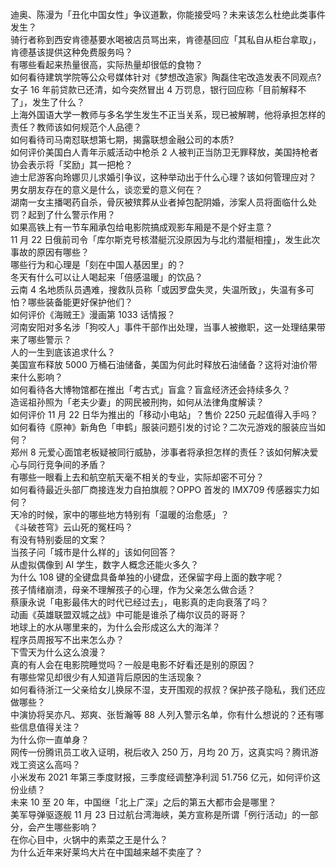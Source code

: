 迪奥、陈漫为「丑化中国女性」争议道歉，你能接受吗？未来该怎么杜绝此类事件发生？  
骑行者称到西安肯德基要水喝被店员骂出来，肯德基回应「其私自从柜台拿取」，肯德基该提供这种免费服务吗？  
有哪些看起来热量很高，实际热量却很低的食物？  
如何看待建筑学院等公众号媒体针对《梦想改造家》陶磊住宅改造发表不同观点?  
女子 16 年前贷款已还清，如今突然冒出 4 万罚息，银行回应称「目前解释不了」，发生了什么？  
上海外国语大学一教师与多名学生发生不正当关系，现已被解聘，他将承担怎样的责任？教师该如何规范个人品德？  
如何看待司马南怼联想第七期，揭露联想金融公司的本质?  
如何评价美国白人青年示威活动中枪杀 2 人被判正当防卫无罪释放，美国持枪者协会表示将「奖励」其一把枪？  
迪士尼游客向玲娜贝儿求婚引争议，这种举动出于什么心理？该如何管理应对？  
男女朋友存在的意义是什么，谈恋爱的意义何在？  
湖南一女主播喝药自杀，骨灰被殡葬从业者掉包配阴婚，涉案人员将面临什么处罚？起到了什么警示作用？  
如果高铁上有一节车厢承包给电影院搞成观影车厢是不是个好主意？  
11 月 22 日俄前司令「库尔斯克号核潜艇沉没原因为与北约潜艇相撞」，发生此次事故的原因有哪些？  
哪些行为和心理是「刻在中国人基因里」的？  
冬天有什么可以让人喝起来「倍感温暖」的饮品？  
云南 4 名地质队员遇难，搜救队员称「或因罗盘失灵，失温所致」，失温有多可怕？哪些装备能更好保护他们？  
如何评价《海贼王》漫画第 1033 话情报？  
河南安阳对多名涉「狗咬人」事件干部作出处理，当事人被撤职，这一处理结果带来了哪些警示？  
人的一生到底该追求什么？  
美国宣布释放 5000 万桶石油储备，美国为何此时释放石油储备？这将对油价带来什么影响？  
如何看待各大博物馆都在推出「考古式」盲盒？盲盒经济还会持续多久？  
造谣祖孙照为「老夫少妻」的网民被刑拘，如何从法律角度解读？  
如何评价 11 月 22 日华为推出的「移动小电站」？售价 2250 元起值得入手吗？  
如何看待《原神》新角色「申鹤」服装问题引发的讨论？二次元游戏的服装应当如何？  
郑州 8 元爱心面馆老板疑被同行威胁，涉事者将承担怎样的责任？该如何解决爱心与同行竞争间的矛盾？  
有哪些一眼看上去和航空航天毫不相关的专业，实际却密不可分？  
如何看待最近头部厂商接连发力自拍旗舰？OPPO 首发的 IMX709 传感器实力如何？  
天冷的时候，家中的哪些地方特别有「温暖的治愈感」？  
《斗破苍穹》云山死的冤枉吗？  
有没有特别委屈的文案？  
当孩子问「城市是什么样的」该如何回答？  
从虚拟偶像到 AI 学生，数字人概念还能火多久？  
为什么 108 键的全键盘具备单独的小键盘，还保留字母上面的数字呢？  
孩子情绪崩溃，母亲不理解孩子的心理，作为父亲怎么做合适？  
蔡康永说「电影最伟大的时代已经过去」，电影真的走向衰落了吗？  
动画《英雄联盟双城之战》中可能是谁杀了梅尔议员的哥哥？  
地球上的水从哪里来的，为什么会形成这么大的海洋？  
程序员周报写不出来怎么办？  
下雪天为什么这么浪漫？  
真的有人会在电影院睡觉吗？一般是电影不好看还是别的原因？  
有哪些常见却很少有人知道背后原因的生活现象？  
如何看待浙江一父亲给女儿换尿不湿，支开围观的叔叔？保护孩子隐私，我们还应做哪些？  
中演协将吴亦凡、郑爽、张哲瀚等 88 人列入警示名单，你有什么想说的？还有哪些信息值得关注？  
为什么你一直单身？  
网传一份腾讯员工收入证明，税后收入 250 万，月均 20 万，这真实吗？腾讯游戏工资这么高吗？  
小米发布 2021 年第三季度财报，三季度经调整净利润 51.756 亿元，如何评价这份业绩？  
未来 10 至 20 年，中国继「北上广深」之后的第五大都市会是哪里？  
美军导弹驱逐舰 11 月 23 日过航台湾海峡，美方宣称是所谓「例行活动」的一部分，会产生哪些影响？  
在你心目中，火锅中的素菜之王是什么？  
为什么近年来好莱坞大片在中国越来越不卖座了？  
